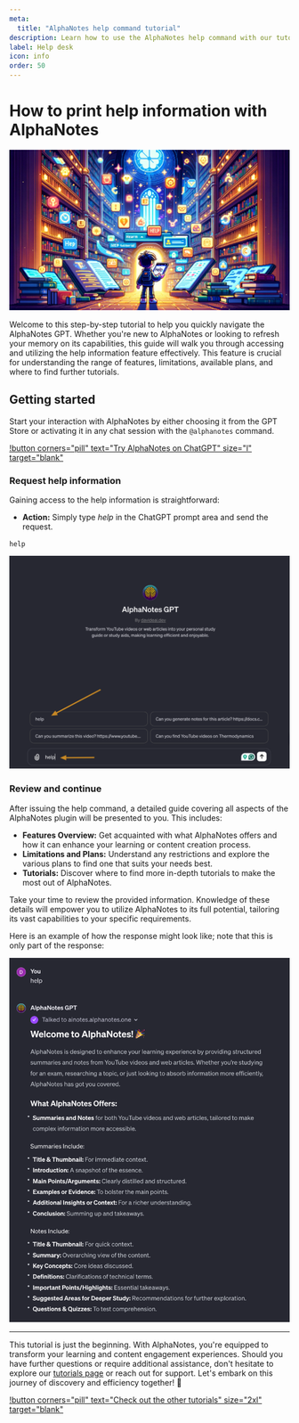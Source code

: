 ```yaml
---
meta:
  title: "AlphaNotes help command tutorial"
description: Learn how to use the AlphaNotes help command with our tutorial. Access features, plans, and tutorials for enhanced learning. Start now!
label: Help desk
icon: info
order: 50
---
```


# How to print help information with AlphaNotes

![](../resources/help-banner.png)

Welcome to this step-by-step tutorial to help you quickly navigate the AlphaNotes GPT. Whether you're new to AlphaNotes or looking to refresh your memory on its capabilities, this guide will walk you through accessing and utilizing the help information feature effectively. This feature is crucial for understanding the range of features, limitations, available plans, and where to find further tutorials.

## Getting started

Start your interaction with AlphaNotes by either choosing it from the GPT Store or activating it in any chat session with the `@alphanotes` command.

[!button corners="pill" text="Try AlphaNotes on ChatGPT" size="l" target="blank"](https://chat.openai.com/g/g-ZdfrSRAyo-alphanotes-gpt)

### Request help information

Gaining access to the help information is straightforward:

- **Action:** Simply type _help_ in the ChatGPT prompt area and send the request.

```
help
```

![](../resources/help-tutorial.png)

### Review and continue

After issuing the help command, a detailed guide covering all aspects of the AlphaNotes plugin will be presented to you. This includes:

- **Features Overview:** Get acquainted with what AlphaNotes offers and how it can enhance your learning or content creation process.
- **Limitations and Plans:** Understand any restrictions and explore the various plans to find one that suits your needs best.
- **Tutorials:** Discover where to find more in-depth tutorials to make the most out of AlphaNotes.

Take your time to review the provided information. Knowledge of these details will empower you to utilize AlphaNotes to its full potential, tailoring its vast capabilities to your specific requirements.

Here is an example of how the response might look like; note that this is only part of the response:

![](../resources/help-response.png)

---

This tutorial is just the beginning. With AlphaNotes, you're equipped to transform your learning and content engagement experiences. Should you have further questions or require additional assistance, don't hesitate to explore our [tutorials page](https://www.alphanotes.one/tutorials/tutorial) or reach out for support. Let's embark on this journey of discovery and efficiency together! 🚀

[!button corners="pill" text="Check out the other tutorials" size="2xl" target="blank"](https://www.alphanotes.one/tutorials/tutorial)

